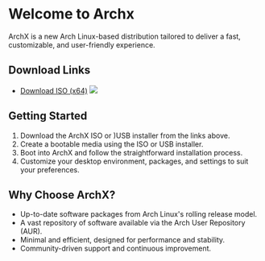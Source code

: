 # Welcome to Archx

ArchX is a new Arch Linux-based distribution tailored to deliver a fast, customizable, and user-friendly experience. 

## Download Links
- [Download ISO (x64)](https://github.com/archxlinux/archiso/releases)
![](plasma.png?raw=true)
## Getting Started
1. Download the ArchX ISO or )USB installer from the links above.
2. Create a bootable media using the ISO or USB installer.
3. Boot into ArchX and follow the straightforward installation process.
4. Customize your desktop environment, packages, and settings to suit your preferences.

## Why Choose ArchX?
- Up-to-date software packages from Arch Linux's rolling release model.
- A vast repository of software available via the Arch User Repository (AUR).
- Minimal and efficient, designed for performance and stability.
- Community-driven support and continuous improvement.
